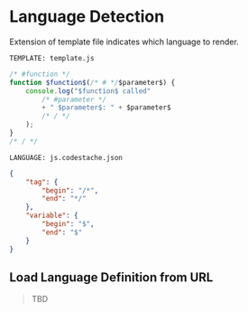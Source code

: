 # Language Detection

Extension of template file indicates which language to render.

`TEMPLATE: template.js`

```javascript
/* #function */
function $function$(/* # */$parameter$) {
    console.log("$function$ called"
        /* #parameter */
        + " $parameter$: " + $parameter$
        /* / */
    );
}
/* / */
```

`LANGUAGE: js.codestache.json`

```json
{
    "tag": {
        "begin": "/*",
        "end": "*/"
    },
    "variable": {
        "begin": "$",
        "end": "$"
    }
}
```

## Load Language Definition from URL

> TBD
